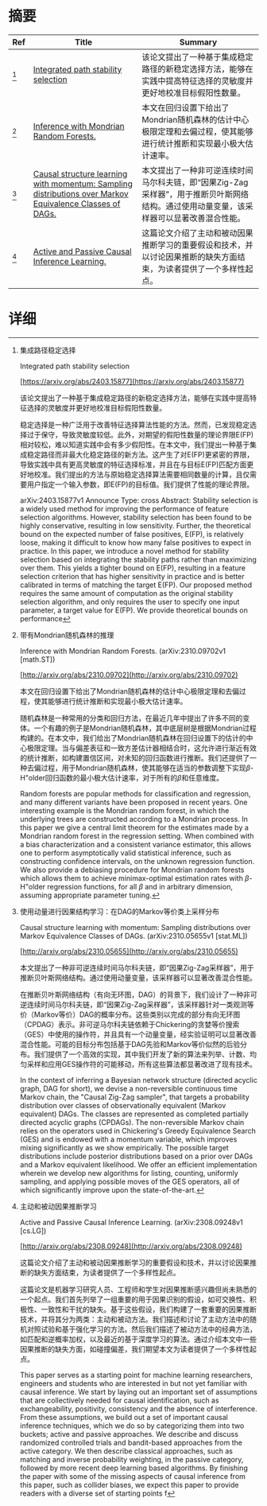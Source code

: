 # 摘要

| Ref | Title | Summary |
| --- | --- | --- |
| [^1] | [Integrated path stability selection](https://arxiv.org/abs/2403.15877) | 该论文提出了一种基于集成稳定路径的新稳定选择方法，能够在实践中提高特征选择的灵敏度并更好地校准目标假阳性数量。 |
| [^2] | [Inference with Mondrian Random Forests.](http://arxiv.org/abs/2310.09702) | 本文在回归设置下给出了Mondrian随机森林的估计中心极限定理和去偏过程，使其能够进行统计推断和实现最小极大估计速率。 |
| [^3] | [Causal structure learning with momentum: Sampling distributions over Markov Equivalence Classes of DAGs.](http://arxiv.org/abs/2310.05655) | 本文提出了一种非可逆连续时间马尔科夫链，即“因果Zig-Zag采样器”，用于推断贝叶斯网络结构。通过使用动量变量，该采样器可以显著改善混合性能。 |
| [^4] | [Active and Passive Causal Inference Learning.](http://arxiv.org/abs/2308.09248) | 这篇论文介绍了主动和被动因果推断学习的重要假设和技术，并以讨论因果推断的缺失方面结束，为读者提供了一个多样性起点。 |

# 详细

[^1]: 集成路径稳定选择

    Integrated path stability selection

    [https://arxiv.org/abs/2403.15877](https://arxiv.org/abs/2403.15877)

    该论文提出了一种基于集成稳定路径的新稳定选择方法，能够在实践中提高特征选择的灵敏度并更好地校准目标假阳性数量。

    

    稳定选择是一种广泛用于改善特征选择算法性能的方法。然而，已发现稳定选择过于保守，导致灵敏度较低。此外，对期望的假阳性数量的理论界限E(FP)相对较松，难以知道实践中会有多少假阳性。在本文中，我们提出一种基于集成稳定路径而非最大化稳定路径的新方法。这产生了对E(FP)更紧密的界限，导致实践中具有更高灵敏度的特征选择标准，并且在与目标E(FP)匹配方面更好地校准。我们提出的方法与原始稳定选择算法需要相同数量的计算，且仅需要用户指定一个输入参数，即E(FP)的目标值。我们提供了性能的理论界限。

    arXiv:2403.15877v1 Announce Type: cross  Abstract: Stability selection is a widely used method for improving the performance of feature selection algorithms. However, stability selection has been found to be highly conservative, resulting in low sensitivity. Further, the theoretical bound on the expected number of false positives, E(FP), is relatively loose, making it difficult to know how many false positives to expect in practice. In this paper, we introduce a novel method for stability selection based on integrating the stability paths rather than maximizing over them. This yields a tighter bound on E(FP), resulting in a feature selection criterion that has higher sensitivity in practice and is better calibrated in terms of matching the target E(FP). Our proposed method requires the same amount of computation as the original stability selection algorithm, and only requires the user to specify one input parameter, a target value for E(FP). We provide theoretical bounds on performance
    
[^2]: 带有Mondrian随机森林的推理

    Inference with Mondrian Random Forests. (arXiv:2310.09702v1 [math.ST])

    [http://arxiv.org/abs/2310.09702](http://arxiv.org/abs/2310.09702)

    本文在回归设置下给出了Mondrian随机森林的估计中心极限定理和去偏过程，使其能够进行统计推断和实现最小极大估计速率。

    

    随机森林是一种常用的分类和回归方法，在最近几年中提出了许多不同的变体。一个有趣的例子是Mondrian随机森林，其中底层树是根据Mondrian过程构建的。在本文中，我们给出了Mondrian随机森林在回归设置下的估计的中心极限定理。当与偏差表征和一致方差估计器相结合时，这允许进行渐近有效的统计推断，如构建置信区间，对未知的回归函数进行推断。我们还提供了一种去偏过程，用于Mondrian随机森林，使其能够在适当的参数调整下实现$\beta$-H\"older回归函数的最小极大估计速率，对于所有的$\beta$和任意维度。

    Random forests are popular methods for classification and regression, and many different variants have been proposed in recent years. One interesting example is the Mondrian random forest, in which the underlying trees are constructed according to a Mondrian process. In this paper we give a central limit theorem for the estimates made by a Mondrian random forest in the regression setting. When combined with a bias characterization and a consistent variance estimator, this allows one to perform asymptotically valid statistical inference, such as constructing confidence intervals, on the unknown regression function. We also provide a debiasing procedure for Mondrian random forests which allows them to achieve minimax-optimal estimation rates with $\beta$-H\"older regression functions, for all $\beta$ and in arbitrary dimension, assuming appropriate parameter tuning.
    
[^3]: 使用动量进行因果结构学习：在DAG的Markov等价类上采样分布

    Causal structure learning with momentum: Sampling distributions over Markov Equivalence Classes of DAGs. (arXiv:2310.05655v1 [stat.ML])

    [http://arxiv.org/abs/2310.05655](http://arxiv.org/abs/2310.05655)

    本文提出了一种非可逆连续时间马尔科夫链，即“因果Zig-Zag采样器”，用于推断贝叶斯网络结构。通过使用动量变量，该采样器可以显著改善混合性能。

    

    在推断贝叶斯网络结构（有向无环图，DAG）的背景下，我们设计了一种非可逆连续时间马尔科夫链，即“因果Zig-Zag采样器”，该采样器针对一类观测等价（Markov等价）DAG的概率分布。这些类别以完成的部分有向无环图（CPDAG）表示。非可逆马尔科夫链依赖于Chickering的贪婪等价搜索（GES）中使用的操作符，并且具有一个动量变量，经实验证明可以显著改善混合性能。可能的目标分布包括基于DAG先验和Markov等价似然的后验分布。我们提供了一个高效的实现，其中我们开发了新的算法来列举、计数、均匀采样和应用GES操作符的可能移动，所有这些算法都显著改进了现有技术。

    In the context of inferring a Bayesian network structure (directed acyclic graph, DAG for short), we devise a non-reversible continuous time Markov chain, the "Causal Zig-Zag sampler", that targets a probability distribution over classes of observationally equivalent (Markov equivalent) DAGs. The classes are represented as completed partially directed acyclic graphs (CPDAGs). The non-reversible Markov chain relies on the operators used in Chickering's Greedy Equivalence Search (GES) and is endowed with a momentum variable, which improves mixing significantly as we show empirically. The possible target distributions include posterior distributions based on a prior over DAGs and a Markov equivalent likelihood. We offer an efficient implementation wherein we develop new algorithms for listing, counting, uniformly sampling, and applying possible moves of the GES operators, all of which significantly improve upon the state-of-the-art.
    
[^4]: 主动和被动因果推断学习

    Active and Passive Causal Inference Learning. (arXiv:2308.09248v1 [cs.LG])

    [http://arxiv.org/abs/2308.09248](http://arxiv.org/abs/2308.09248)

    这篇论文介绍了主动和被动因果推断学习的重要假设和技术，并以讨论因果推断的缺失方面结束，为读者提供了一个多样性起点。

    

    这篇论文是机器学习研究人员、工程师和学生对因果推断感兴趣但尚未熟悉的一个起点。我们首先列举了一组重要的用于因果识别的假设，如可交换性、积极性、一致性和干扰的缺失。基于这些假设，我们构建了一套重要的因果推断技术，并将其分为两类：主动和被动方法。我们描述和讨论了主动方法中的随机对照试验和基于强化学习的方法。然后我们描述了被动方法中的经典方法，如匹配和逆概率加权，以及最近的基于深度学习的算法。通过介绍本文中一些因果推断的缺失方面，如碰撞偏差，我们期望本文为读者提供了一个多样性起点。

    This paper serves as a starting point for machine learning researchers, engineers and students who are interested in but not yet familiar with causal inference. We start by laying out an important set of assumptions that are collectively needed for causal identification, such as exchangeability, positivity, consistency and the absence of interference. From these assumptions, we build out a set of important causal inference techniques, which we do so by categorizing them into two buckets; active and passive approaches. We describe and discuss randomized controlled trials and bandit-based approaches from the active category. We then describe classical approaches, such as matching and inverse probability weighting, in the passive category, followed by more recent deep learning based algorithms. By finishing the paper with some of the missing aspects of causal inference from this paper, such as collider biases, we expect this paper to provide readers with a diverse set of starting points f
    

